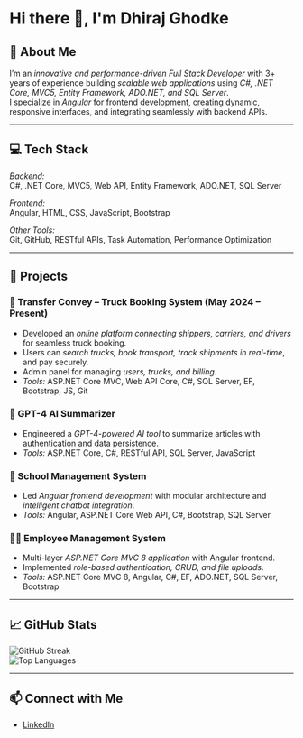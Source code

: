# Hi there 👋, I'm Dhiraj Ghodke

## 🚀 About Me
I’m an *innovative and performance-driven Full Stack Developer* with 3+ years of experience building *scalable web applications* using *C#, .NET Core, MVC5, Entity Framework, ADO.NET, and SQL Server*.  
I specialize in *Angular* for frontend development, creating dynamic, responsive interfaces, and integrating seamlessly with backend APIs.  

---

## 💻 Tech Stack

*Backend:*  
C#, .NET Core, MVC5, Web API, Entity Framework, ADO.NET, SQL Server  

*Frontend:*  
Angular, HTML, CSS, JavaScript, Bootstrap  

*Other Tools:*  
Git, GitHub, RESTful APIs, Task Automation, Performance Optimization  

---

## 📂 Projects

### 🚚 Transfer Convey – Truck Booking System (May 2024 – Present)
- Developed an *online platform connecting shippers, carriers, and drivers* for seamless truck booking.  
- Users can *search trucks, book transport, track shipments in real-time*, and pay securely.  
- Admin panel for managing *users, trucks, and billing*.  
- *Tools:* ASP.NET Core MVC, Web API Core, C#, SQL Server, EF, Bootstrap, JS, Git  

### 📝 GPT-4 AI Summarizer
- Engineered a *GPT-4-powered AI tool* to summarize articles with authentication and data persistence.  
- *Tools:* ASP.NET Core, C#, RESTful API, SQL Server, JavaScript  

### 🏫 School Management System
- Led *Angular frontend development* with modular architecture and *intelligent chatbot integration*.  
- *Tools:* Angular, ASP.NET Core Web API, C#, Bootstrap, SQL Server  

### 👨‍💼 Employee Management System
- Multi-layer *ASP.NET Core MVC 8 application* with Angular frontend.  
- Implemented *role-based authentication, CRUD, and file uploads*.  
- *Tools:* ASP.NET Core MVC 8, Angular, C#, EF, ADO.NET, SQL Server, Bootstrap  

---

## 📈 GitHub Stats
![GitHub Streak](https://github-readme-streak-stats.herokuapp.com?user=dhiraj-ghodke&theme=dark)  
![Top Languages](https://github-readme-stats.vercel.app/api/top-langs/?username=dhiraj-ghodke&layout=compact&theme=dark)  

---

## 📫 Connect with Me
- [LinkedIn](https://www.linkedin.com/in/dhiraj-ghodke/)
